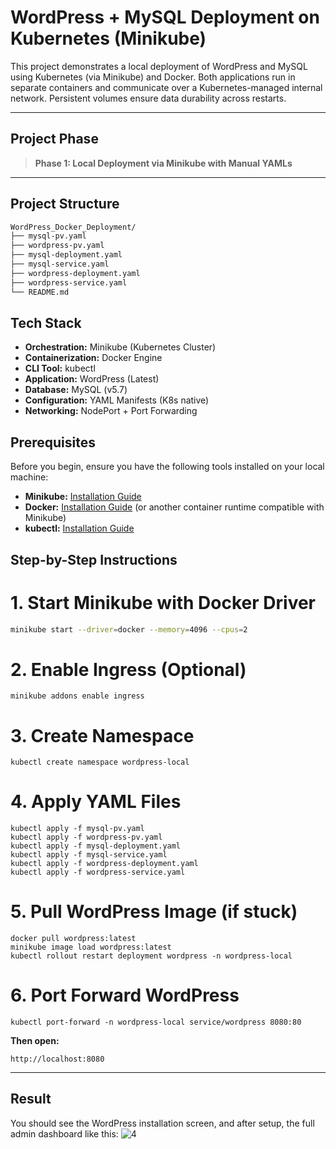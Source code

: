 #  WordPress + MySQL Deployment on Kubernetes (Minikube)

This project demonstrates a local deployment of WordPress and MySQL using Kubernetes (via Minikube) and Docker. Both applications run in separate containers and communicate over a Kubernetes-managed internal network. Persistent volumes ensure data durability across restarts.

---

##  Project Phase

>  **Phase 1: Local Deployment via Minikube with Manual YAMLs**

---

## Project Structure

```bash
WordPress_Docker_Deployment/
├── mysql-pv.yaml
├── wordpress-pv.yaml
├── mysql-deployment.yaml
├── mysql-service.yaml
├── wordpress-deployment.yaml
├── wordpress-service.yaml
└── README.md
```
## Tech Stack

* **Orchestration:** Minikube (Kubernetes Cluster)
* **Containerization:** Docker Engine
* **CLI Tool:** kubectl
* **Application:** WordPress (Latest)
* **Database:** MySQL (v5.7)
* **Configuration:** YAML Manifests (K8s native)
* **Networking:** NodePort + Port Forwarding

## Prerequisites

Before you begin, ensure you have the following tools installed on your local machine:

* **Minikube:** [Installation Guide](https://minikube.sigs.k8s.io/docs/start/)
* **Docker:** [Installation Guide](https://docs.docker.com/engine/install/) (or another container runtime compatible with Minikube)
* **kubectl:** [Installation Guide](https://kubernetes.io/docs/tasks/tools/install-kubectl/)

## Step-by-Step Instructions

# 1. Start Minikube with Docker Driver
```bash
minikube start --driver=docker --memory=4096 --cpus=2
```
# 2. Enable Ingress (Optional)
```
minikube addons enable ingress
```
# 3. Create Namespace
```
kubectl create namespace wordpress-local
```
# 4. Apply YAML Files
```
kubectl apply -f mysql-pv.yaml
kubectl apply -f wordpress-pv.yaml
kubectl apply -f mysql-deployment.yaml
kubectl apply -f mysql-service.yaml
kubectl apply -f wordpress-deployment.yaml
kubectl apply -f wordpress-service.yaml
```
# 5. Pull WordPress Image (if stuck)
```
docker pull wordpress:latest
minikube image load wordpress:latest
kubectl rollout restart deployment wordpress -n wordpress-local
```
# 6. Port Forward WordPress
```
kubectl port-forward -n wordpress-local service/wordpress 8080:80
```

**Then open:**
```
http://localhost:8080
```
---
## Result
You should see the WordPress installation screen, and after setup, the full admin dashboard like this:
![4](https://github.com/user-attachments/assets/19e85124-3db0-4b26-8c8e-a3551dbe986f)
